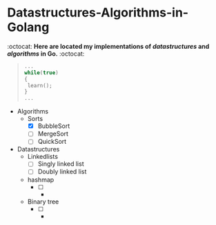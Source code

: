 # Datastructures-Algorithms-in-Golang

:octocat: **Here are located my implementations of *datastructures* and *algorithms* in Go.** :octocat:


>```c++
>...
>while(true)
>{
>  learn();
>}
>...
>```

* Algorithms
  * Sorts
    - [x] BubbleSort
    - [ ] MergeSort
    - [ ] QuickSort

* Datastructures
  * Linkedlists
    - [ ] Singly linked list
    - [ ] Doubly linked list
  * hashmap
    - [ ] -
  * Binary tree
    - [ ] -
